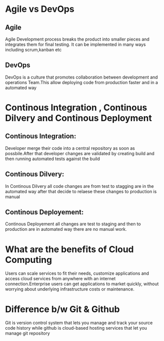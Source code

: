 # Agile vs DevOps
## Agile
Agile Development process breaks the product into smaller pieces and 
integrates them for final testing. It can be implemented in many ways
including scrum,kanban etc

## DevOps
DevOps is a culture that promotes collaboration between development and 
operations Team.This allow deploying code from production faster and in a  automated way

# Continous Integration , Continous Dilvery and Continous Deployment
## Continous Integration:
Developer merge their code into a central repository as soon as possbile.After that developer changes are validated by creating build and then running automated tests against the build

## Continous Dilvery:
In Continous Dilvery all code changes are from test to stagging are in the automated way after that decide to relaese these changes to production is manual 

## Continous Deployement:
Continous Deployement all changes are test to staging and then to production are in automated way there are no manual work.


# What are the benefits of Cloud Computing
Users can scale services to fit their needs, customize applications and access cloud services from anywhere with an internet connection.Enterprise users can get applications to market quickly, without worrying about underlying infrastructure costs or maintenance.


# Difference b/w Git & Github
Git is version control system that lets you manage and track your source code  history while github is cloud-based hosting services that let you manage git repository 